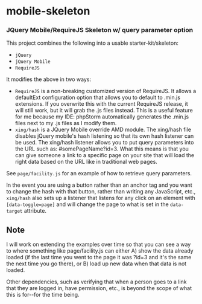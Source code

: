 mobile-skeleton
===============

### JQuery Mobile/RequireJS Skeleton w/ query parameter option

This project combines the following into a usable starter-kit/skeleton:

* `jQuery`
* `jQuery Mobile`
* `RequireJS`

It modifies the above in two ways:

* `RequireJS` is a non-breaking customized version of RequireJS.  It allows a defaultExt configuration option that allows you to default to .min.js extensions.  If you overwrite this with the current RequireJS release, it will still work, but it will grab the .js files instead.  This is a useful feature for me because my IDE: phpStorm automatically generates the .min.js files next to my .js files as I modify them.
* `xing/hash` is a JQuery Mobile override AMD module.  The xing/hash file disables jQuery mobile's hash listening so that its own hash listener can be used.  The xing/hash listener allows you to put query parameters into the URL such as: #somePageName?id=3.  What this means is that you can give someone a link to a specific page on your site that will load the right data based on the URL like in traditional web pages.

See `page/facility.js` for an example of how to retrieve query parameters.

In the event you are using a button rather than an anchor tag and you want to change the hash with that button, rather than writing any JavaScript, etc., `xing/hash` also sets up a listener that listens for any click on an element with `[data-toggle=page]` and will change the page to what is set in the `data-target` attribute.

## Note

I will work on extending the examples over time so that you can see a way to where something like page/facility.js can either A) show the data already loaded (if the last time you went to the page it was ?id=3 and it's the same the next time you go there), or B) load up new data when that data is not loaded.

Other dependencies, such as verifying that when a person goes to a link that they are logged in, have permission, etc., is beyond the scope of what this is for--for the time being.